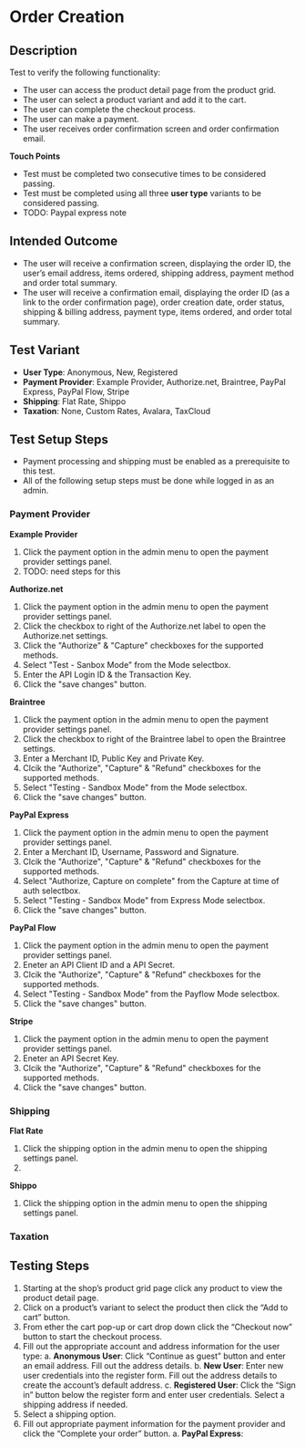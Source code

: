 # Order Creation

## Description
Test to verify the following functionality: 
 * The user can access the product detail page from the product grid.
 * The user can select a product variant and add it to the cart.
 * The user can complete the checkout process.
 * The user can make a payment.
 * The user receives order confirmation screen and order confirmation email.

**Touch Points**
 * Test must be completed two consecutive times to be considered passing.
 * Test must be completed using all three **user type** variants to be considered passing.
 * TODO: Paypal express note

## Intended Outcome
 * The user will receive a confirmation screen, displaying the order ID, the user’s email address, items ordered, shipping address, payment method and order total summary.
 * The user will receive a confirmation email, displaying the order ID (as a link to the order confirmation page), order creation date, order status, shipping & billing address, payment type, items ordered, and order total summary.

## Test Variant
 * **User Type**: Anonymous, New, Registered
 * **Payment Provider**: Example Provider, Authorize.net, Braintree, PayPal Express, PayPal Flow, Stripe
 * **Shipping**: Flat Rate, Shippo
 * **Taxation**: None, Custom Rates, Avalara, TaxCloud

## Test Setup Steps
 * Payment processing and shipping must be enabled as a prerequisite to this test. 
 * All of the following setup steps must be done while logged in as an admin.

### Payment Provider
**Example Provider**
 1. Click the payment option in the admin menu to open the payment provider settings panel.
 1. TODO: need steps for this
 
**Authorize.net**
 1. Click the payment option in the admin menu to open the payment provider settings panel.
 2. Click the checkbox to right of the Authorize.net label to open the Authorize.net settings.
 3. Click the "Authorize" & "Capture" checkboxes for the supported methods.
 4. Select "Test - Sanbox Mode" from the Mode selectbox.
 5. Enter the API Login ID & the Transaction Key.
 6. Click the "save changes" button.
 
**Braintree**
 1. Click the payment option in the admin menu to open the payment provider settings panel.
 2. Click the checkbox to right of the Braintree label to open the Braintree settings.
 3. Enter a Merchant ID, Public Key and Private Key.
 4. Clcik the "Authorize", "Capture" & "Refund" checkboxes for the supported methods.
 5. Select "Testing - Sandbox Mode" from the Mode selectbox.
 6. Click the "save changes" button.

**PayPal Express**
 1. Click the payment option in the admin menu to open the payment provider settings panel.
 2. Enter a Merchant ID, Username, Password and Signature.
 3. Clcik the "Authorize", "Capture" & "Refund" checkboxes for the supported methods.
 4. Select "Authorize, Capture on complete" from the Capture at time of auth selectbox.
 6. Select "Testing - Sandbox Mode" from Express Mode selectbox.
 7. Click the "save changes" button.
 
**PayPal Flow**
 1. Click the payment option in the admin menu to open the payment provider settings panel.
 2. Eneter an API Client ID and a API Secret.
 3. Clcik the "Authorize", "Capture" & "Refund" checkboxes for the supported methods.
 4. Select "Testing - Sandbox Mode" from the Payflow Mode selectbox.
 5. Click the "save changes" button.
 
**Stripe**
 1. Click the payment option in the admin menu to open the payment provider settings panel.
 2. Eneter an API Secret Key.
 3. Clcik the "Authorize", "Capture" & "Refund" checkboxes for the supported methods.
 4. Click the "save changes" button.

### Shipping
**Flat Rate**
 1. Click the shipping option in the admin menu to open the shipping settings panel.
 2. 
 
**Shippo**
 1. Click the shipping option in the admin menu to open the shipping settings panel.

### Taxation

## Testing Steps
 1. Starting at the shop’s product grid page click any product to view the product detail page.
 2. Click on a product’s variant to select the product then click the “Add to cart” button.
 3. From ether the cart pop-up or cart drop down click the “Checkout now” button to start the checkout process.
 4. Fill out the appropriate account and address information for the user type:
   a. **Anonymous User**: Click “Continue as guest” button and enter an email address. Fill out the address details.
   b. **New User**: Enter new user credentials into the register form. Fill out the address details to create the account’s default address.
   c. **Registered User**: Click the “Sign in” button below the register form and enter user credentials. Select a shipping address if needed.
 5. Select a shipping option.
 6. Fill out appropriate payment information for the payment provider and click the “Complete your order” button.
   a. **PayPal Express**: 
